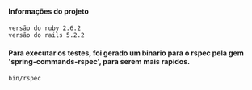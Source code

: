 
#### Informações do projeto 

    versão do ruby 2.6.2
    versão do rails 5.2.2
    
#### Para executar os testes, foi gerado um binario para o rspec pela gem 'spring-commands-rspec', para serem mais rapidos.
    bin/rspec 
